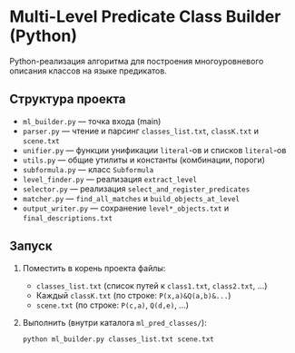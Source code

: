 # Multi-Level Predicate Class Builder (Python)

Python-реализация алгоритма для построения многоуровневого описания классов на языке предикатов.

## Структура проекта

- `ml_builder.py`       — точка входа (main)
- `parser.py`           — чтение и парсинг `classes_list.txt`, `classK.txt` и `scene.txt`
- `unifier.py`          — функции унификации `literal`-ов и списков `literal`-ов
- `utils.py`            — общие утилиты и константы (комбинации, пороги)
- `subformula.py`       — класс `Subformula`
- `level_finder.py`     — реализация `extract_level`
- `selector.py`         — реализация `select_and_register_predicates`
- `matcher.py`          — `find_all_matches` и `build_objects_at_level`
- `output_writer.py`    — сохранение `level*_objects.txt` и `final_descriptions.txt`

## Запуск

1. Поместить в корень проекта файлы:
   - `classes_list.txt` (список путей к `class1.txt`, `class2.txt`, …)
   - Каждый `classK.txt` (по строке: `P(x,a)&Q(a,b)&...`)
   - `scene.txt` (по строке: `P(c,a)`, `Q(d,e)`, …)

2. Выполнить (внутри каталога `ml_pred_classes/`):

   ```bash
   python ml_builder.py classes_list.txt scene.txt
